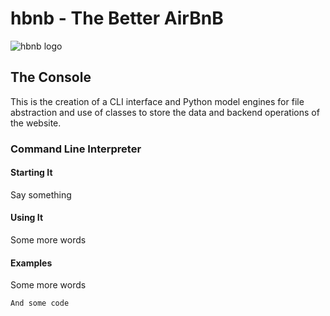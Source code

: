 # hbnb - The Better AirBnB
![hbnb logo](https://s3.amazonaws.com/alx-intranet.hbtn.io/uploads/medias/2018/6/65f4a1dd9c51265f49d0.png?X-Amz-Algorithm=AWS4-HMAC-SHA256&X-Amz-Credential=AKIARDDGGGOUSBVO6H7D%2F20231206%2Fus-east-1%2Fs3%2Faws4_request&X-Amz-Date=20231206T073859Z&X-Amz-Expires=86400&X-Amz-SignedHeaders=host&X-Amz-Signature=9db925e4ce296c394529e1025231870b948a18b75956aa06a0bf967594958aac)

## The Console
This is the creation of a CLI interface and Python model engines for file abstraction and use of classes to store the data and backend operations of the website.


### Command Line Interpreter
#### Starting It
Say something

#### Using It
Some more words

#### Examples
Some more words

```
And some code
```
